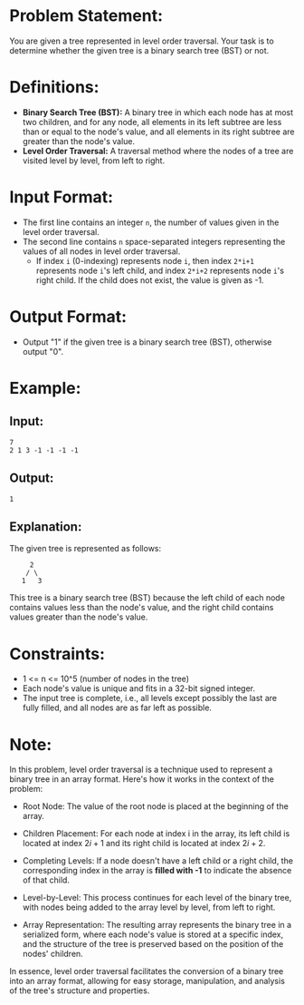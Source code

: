 # Problem Statement:
You are given a tree represented in level order traversal. Your task is to determine whether the given tree is a binary search tree (BST) or not.

# Definitions:
- **Binary Search Tree (BST):** A binary tree in which each node has at most two children, and for any node, all elements in its left subtree are less than or equal to the node's value, and all elements in its right subtree are greater than the node's value.
- **Level Order Traversal:** A traversal method where the nodes of a tree are visited level by level, from left to right.

# Input Format:
- The first line contains an integer `n`, the number of values given in the level order traversal.
- The second line contains `n` space-separated integers representing the values of all nodes in level order traversal.
  - If index `i` (0-indexing) represents node `i`, then index `2*i+1` represents node `i`'s left child, and index `2*i+2` represents node `i`'s right child. If the child does not exist, the value is given as -1.

# Output Format:
- Output "1" if the given tree is a binary search tree (BST), otherwise output "0".

# Example:
## Input:
```
7
2 1 3 -1 -1 -1 -1
```
## Output:
```
1
```
## Explanation:
The given tree is represented as follows:
```
     2
    / \
   1   3
```
This tree is a binary search tree (BST) because the left child of each node contains values less than the node's value, and the right child contains values greater than the node's value.

# Constraints:
- 1 <= n <= 10^5 (number of nodes in the tree)
- Each node's value is unique and fits in a 32-bit signed integer.
- The input tree is complete, i.e., all levels except possibly the last are fully filled, and all nodes are as far left as possible.


# Note: 
In this problem, level order traversal is a technique used to represent a binary tree in an array format. Here's how it works in the context of the problem:

- Root Node: The value of the root node is placed at the beginning of the array.

- Children Placement: For each node at index i in the array, its left child is located at index $2i + 1$ and its right child is located at index $2i + 2$.

- Completing Levels: If a node doesn't have a left child or a right child, the corresponding index in the array is **filled with -1** to indicate the absence of that child.

- Level-by-Level: This process continues for each level of the binary tree, with nodes being added to the array level by level, from left to right.

- Array Representation: The resulting array represents the binary tree in a serialized form, where each node's value is stored at a specific index, and the structure of the tree is preserved based on the position of the nodes' children.

In essence, level order traversal facilitates the conversion of a binary tree into an array format, allowing for easy storage, manipulation, and analysis of the tree's structure and properties.